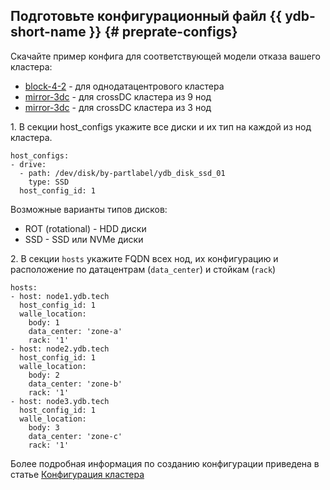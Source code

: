 ## Подготовьте конфигурационный файл {{ ydb-short-name }} {# preprate-configs}
Скачайте пример конфига для соответствующей модели отказа вашего кластера: 
 * [block-4-2](https://github.com/ydb-platform/ydb/blob/main/ydb/deploy/yaml_config_examples/block-4-2.yaml) - для однодатацентрового кластера
 * [mirror-3dc](https://github.com/ydb-platform/ydb/blob/main/ydb/deploy/yaml_config_examples/mirror-3dc-9-nodes.yaml) - для crossDC кластера из 9 нод 
 * [mirror-3dc](https://github.com/ydb-platform/ydb/blob/main/ydb/deploy/yaml_config_examples/mirror-3dc-3-nodes.yaml) - для crossDC кластера из 3 нод 

1\. В секции host_configs укажите все диски и их тип на каждой из нод кластера.

```text
host_configs:
- drive:
  - path: /dev/disk/by-partlabel/ydb_disk_ssd_01
    type: SSD
  host_config_id: 1
```

Возможные варианты типов дисков:
 * ROT (rotational) - HDD диски
 * SSD - SSD или NVMe диски

2\. В секции `hosts` укажите FQDN всех нод, их конфигурацию и расположение по датацентрам (`data_center`) и стойкам (`rack`)
```text
hosts:
- host: node1.ydb.tech
  host_config_id: 1
  walle_location:
    body: 1
    data_center: 'zone-a'
    rack: '1'
- host: node2.ydb.tech
  host_config_id: 1
  walle_location:
    body: 2
    data_center: 'zone-b'
    rack: '1'
- host: node3.ydb.tech
  host_config_id: 1
  walle_location:
    body: 3
    data_center: 'zone-c'
    rack: '1'
```
Более подробная информация по созданию конфигурации приведена в статье [Конфигурация кластера](../../configuration/config.md)